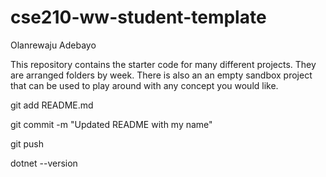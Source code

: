 # cse210-ww-student-template
Olanrewaju Adebayo

This repository contains the starter code for many different projects. They are arranged folders by week. There is also an an empty sandbox project that can be used to play around with any concept you would like.

git add README.md

git commit -m "Updated README with my name"

git push


dotnet --version
